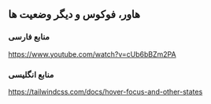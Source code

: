## هاور، فوکوس و دیگر وضعیت ها

### منابع فارسی

https://www.youtube.com/watch?v=cUb6bBZm2PA

### منابع انگلیسی

https://tailwindcss.com/docs/hover-focus-and-other-states
